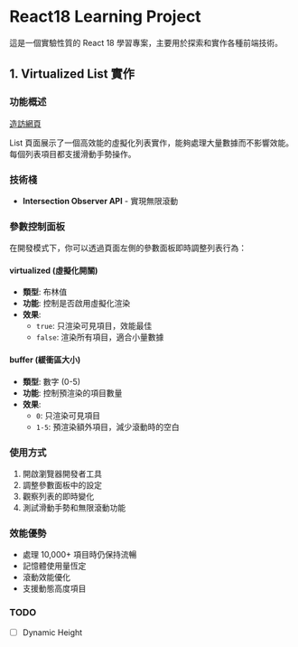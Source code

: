 # React18 Learning Project

這是一個實驗性質的 React 18 學習專案，主要用於探索和實作各種前端技術。

## 1. Virtualized List 實作

### 功能概述

[造訪網頁](https://riverdevv.com/test-react-app/list)

List 頁面展示了一個高效能的虛擬化列表實作，能夠處理大量數據而不影響效能。每個列表項目都支援滑動手勢操作。

### 技術棧

- **Intersection Observer API** - 實現無限滾動

### 參數控制面板

在開發模式下，你可以透過頁面左側的參數面板即時調整列表行為：

#### virtualized (虛擬化開關)

- **類型**: 布林值
- **功能**: 控制是否啟用虛擬化渲染
- **效果**:
  - `true`: 只渲染可見項目，效能最佳
  - `false`: 渲染所有項目，適合小量數據

#### buffer (緩衝區大小)

- **類型**: 數字 (0-5)
- **功能**: 控制預渲染的項目數量
- **效果**:
  - `0`: 只渲染可見項目
  - `1-5`: 預渲染額外項目，減少滾動時的空白

### 使用方式

1. 開啟瀏覽器開發者工具
2. 調整參數面板中的設定
3. 觀察列表的即時變化
4. 測試滑動手勢和無限滾動功能

### 效能優勢

- 處理 10,000+ 項目時仍保持流暢
- 記憶體使用量恆定
- 滾動效能優化
- 支援動態高度項目

### TODO

- [ ] Dynamic Height
